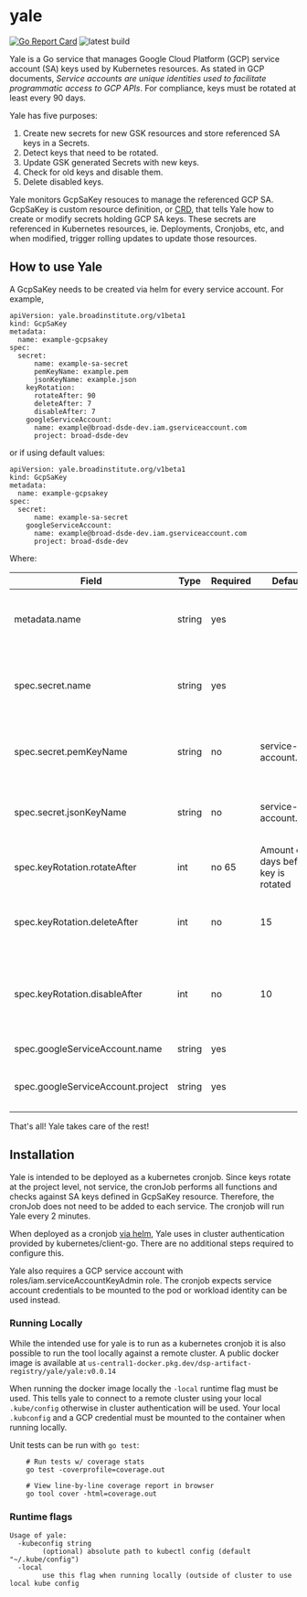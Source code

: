 # yale


[![Go Report Card](https://goreportcard.com/badge/github.com/broadinstitute/yale)](https://goreportcard.com/report/github.com/broadinstitute/yale)
![latest build](https://github.com/broadinstitute/yale/actions/workflows/build.yaml/badge.svg?branch=main)

Yale is a Go service that manages Google Cloud Platform (GCP) service account (SA) keys used by Kubernetes resources. As stated in  GCP documents, <em>Service accounts are unique identities used to facilitate programmatic access to GCP APIs</em>. For compliance, keys must be rotated at least every 90 days.

Yale has five purposes:
1. Create new secrets for new GSK resources and store referenced SA keys in a Secrets.
2. Detect keys that need to be rotated.
3. Update GSK generated Secrets with new keys.
4. Check for old keys and disable them.
5. Delete disabled keys.

Yale monitors GcpSaKey resouces to manage the referenced GCP SA. GcpSaKey is custom resource definition, or [CRD](https://kubernetes.io/docs/concepts/extend-kubernetes/api-extension/custom-resources/), that tells Yale how to create or modify secrets holding GCP SA keys. These secrets are referenced in Kubernetes resources, ie. Deployments, Cronjobs, etc, and when modified, trigger rolling updates to update those resources.

## How to use Yale

A GcpSaKey needs to be created via helm for every service account. For example,

```
apiVersion: yale.broadinstitute.org/v1beta1
kind: GcpSaKey
metadata:
  name: example-gcpsakey
spec:
  secret:
      name: example-sa-secret
      pemKeyName: example.pem
      jsonKeyName: example.json
    keyRotation:
      rotateAfter: 90
      deleteAfter: 7
      disableAfter: 7
    googleServiceAccount:
      name: example@broad-dsde-dev.iam.gserviceaccount.com
      project: broad-dsde-dev
```
or if using default values:
```
apiVersion: yale.broadinstitute.org/v1beta1
kind: GcpSaKey
metadata:
  name: example-gcpsakey
spec:
  secret:
      name: example-sa-secret
    googleServiceAccount:
      name: example@broad-dsde-dev.iam.gserviceaccount.com
      project: broad-dsde-dev
```

Where:

| Field | Type | Required| Default | Description |
|-----|------|------|---------|-------------|
| metadata.name| string| yes | | Name of Resource. **Name must end in gcpsakey**|
| spec.secret.name | string | yes|  | Name of Secret that houses SA. **Name must end in "sa-secret"** |
|spec.secret.pemKeyName | string |  no | service-account.pem | Name of Secret data field that stores pem private key|
| spec.secret.jsonKeyName | string | no | service-account.json | Name of Secret data field that stores private key |
| spec.keyRotation.rotateAfter | int | no 65 | Amount of days before key is rotated |
| spec.keyRotation.deleteAfter | int | no | 15 | Amount of days key is disabled before deleting |
| spec.keyRotation.disableAfter | int | no | 10 | Amount of days since key was last authenticated against before disabling |
| spec.googleServiceAccount.name | string | yes |  | Email of the GCP SA |
| spec.googleServiceAccount.project | string | yes |  | Google project ID SA is associated with|

That's all! Yale takes care of the rest!

## Installation

Yale is intended to be deployed as a kubernetes cronjob. Since keys rotate at the project level, not service, the cronJob performs all functions and checks against SA keys defined in GcpSaKey resource. Therefore, the cronJob does not need to be added to each service. The cronjob will run Yale every 2 minutes.

When deployed as a cronjob [via helm](https://github.com/broadinstitute/terra-helmfile/blob/master/charts/yale/templates/cronJob.yam), Yale uses in cluster authentication provided by kubernetes/client-go. There are no additional steps required to configure this.

Yale also requires a GCP service account with roles/iam.serviceAccountKeyAdmin role. The cronjob expects service account credentials to be mounted to the pod or workload identity can be used instead.

### Running Locally

While the intended use for yale is to run as a kubernetes cronjob it is also possible to run the tool locally against a remote cluster.
A public docker image is available at `us-central1-docker.pkg.dev/dsp-artifact-registry/yale/yale:v0.0.14`

When running the docker image locally the `-local` runtime flag must be used. This tells yale to connect to a remote cluster using your local `.kube/config` otherwise in cluster authentication will be used. Your local `.kubconfig` and a GCP credential must be mounted to the container when running locally.

Unit tests can be run with `go test`:

```
    # Run tests w/ coverage stats
    go test -coverprofile=coverage.out

    # View line-by-line coverage report in browser
    go tool cover -html=coverage.out
```

### Runtime flags

```
Usage of yale:
  -kubeconfig string
    	(optional) absolute path to kubectl config (default "~/.kube/config")
  -local
    	use this flag when running locally (outside of cluster to use local kube config
```
